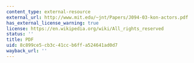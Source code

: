```yaml
---
content_type: external-resource
external_url: http://www.mit.edu/~jnt/Papers/J094-03-kon-actors.pdf
has_external_license_warning: true
license: https://en.wikipedia.org/wiki/All_rights_reserved
status: ''
title: PDF
uid: 8c899ce5-cb3c-41cc-b6ff-a524641ad0d7
wayback_url: ''
---
```

